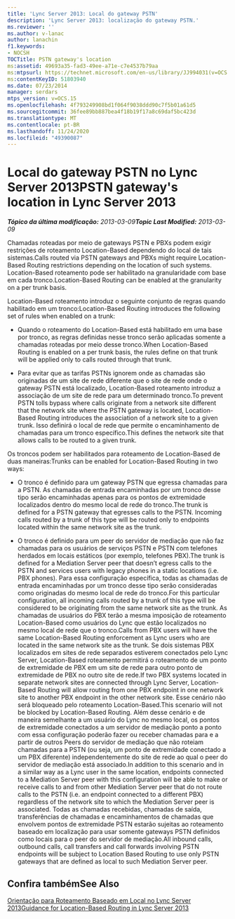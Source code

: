 ```yaml
---
title: 'Lync Server 2013: Local do gateway PSTN'
description: 'Lync Server 2013: localização do gateway PSTN.'
ms.reviewer: ''
ms.author: v-lanac
author: lanachin
f1.keywords:
- NOCSH
TOCTitle: PSTN gateway's location
ms:assetid: 49693a35-fad3-49ee-a71e-c7e4537b79aa
ms:mtpsurl: https://technet.microsoft.com/en-us/library/JJ994031(v=OCS.15)
ms:contentKeyID: 51803940
ms.date: 07/23/2014
manager: serdars
mtps_version: v=OCS.15
ms.openlocfilehash: 4f793249908bd1f064f9038ddd90c7f5b01a61d5
ms.sourcegitcommit: 36fee89bb887bea4f18b19f17a8c69daf5bc423d
ms.translationtype: MT
ms.contentlocale: pt-BR
ms.lasthandoff: 11/24/2020
ms.locfileid: "49390087"
---
```

# <a name="pstn-gateways-location-in-lync-server-2013"></a><span data-ttu-id="42ca2-103">Local do gateway PSTN no Lync Server 2013</span><span class="sxs-lookup"><span data-stu-id="42ca2-103">PSTN gateway's location in Lync Server 2013</span></span>

<div data-xmlns="http://www.w3.org/1999/xhtml">

<div class="topic" data-xmlns="http://www.w3.org/1999/xhtml" data-msxsl="urn:schemas-microsoft-com:xslt" data-cs="https://msdn.microsoft.com/">

<div data-asp="https://msdn2.microsoft.com/asp">



</div>

<div id="mainSection">

<div id="mainBody"><span data-ttu-id="42ca2-104">

<span> </span></span><span class="sxs-lookup"><span data-stu-id="42ca2-104">

<span> </span></span></span>

<span data-ttu-id="42ca2-105">_**Tópico da última modificação:** 2013-03-09_</span><span class="sxs-lookup"><span data-stu-id="42ca2-105">_**Topic Last Modified:** 2013-03-09_</span></span>

<span data-ttu-id="42ca2-106">Chamadas roteadas por meio de gateways PSTN e PBXs podem exigir restrições de roteamento Location-Based dependendo do local de tais sistemas.</span><span class="sxs-lookup"><span data-stu-id="42ca2-106">Calls routed via PSTN gateways and PBXs might require Location-Based Routing restrictions depending on the location of such systems.</span></span> <span data-ttu-id="42ca2-107">Location-Based roteamento pode ser habilitado na granularidade com base em cada tronco.</span><span class="sxs-lookup"><span data-stu-id="42ca2-107">Location-Based Routing can be enabled at the granularity on a per trunk basis.</span></span>

<span data-ttu-id="42ca2-108">Location-Based roteamento introduz o seguinte conjunto de regras quando habilitado em um tronco:</span><span class="sxs-lookup"><span data-stu-id="42ca2-108">Location-Based Routing introduces the following set of rules when enabled on a trunk:</span></span>

  - <span data-ttu-id="42ca2-109">Quando o roteamento do Location-Based está habilitado em uma base por tronco, as regras definidas nesse tronco serão aplicadas somente a chamadas roteadas por meio desse tronco.</span><span class="sxs-lookup"><span data-stu-id="42ca2-109">When Location-Based Routing is enabled on a per trunk basis, the rules define on that trunk will be applied only to calls routed through that trunk.</span></span>

  - <span data-ttu-id="42ca2-110">Para evitar que as tarifas PSTNs ignorem onde as chamadas são originadas de um site de rede diferente que o site de rede onde o gateway PSTN está localizado, Location-Based roteamento introduz a associação de um site de rede para um determinado tronco.</span><span class="sxs-lookup"><span data-stu-id="42ca2-110">To prevent PSTN tolls bypass where calls originate from a network site different that the network site where the PSTN gateway is located, Location-Based Routing introduces the association of a network site to a given trunk.</span></span> <span data-ttu-id="42ca2-111">Isso definirá o local de rede que permite o encaminhamento de chamadas para um tronco específico.</span><span class="sxs-lookup"><span data-stu-id="42ca2-111">This defines the network site that allows calls to be routed to a given trunk.</span></span>

<span data-ttu-id="42ca2-112">Os troncos podem ser habilitados para roteamento de Location-Based de duas maneiras:</span><span class="sxs-lookup"><span data-stu-id="42ca2-112">Trunks can be enabled for Location-Based Routing in two ways:</span></span>

  - <span data-ttu-id="42ca2-p103">O tronco é definido para um gateway PSTN que egressa chamadas para a PSTN. As chamadas de entrada encaminhadas por um tronco desse tipo serão encaminhadas apenas para os pontos de extremidade localizados dentro do mesmo local de rede do tronco.</span><span class="sxs-lookup"><span data-stu-id="42ca2-p103">The trunk is defined for a PSTN gateway that egresses calls to the PSTN. Incoming calls routed by a trunk of this type will be routed only to endpoints located within the same network site as the trunk.</span></span>

  - <span data-ttu-id="42ca2-115">O tronco é definido para um peer do servidor de mediação que não faz chamadas para os usuários de serviços PSTN e PSTN com telefones herdados em locais estáticos (por exemplo, telefones PBX).</span><span class="sxs-lookup"><span data-stu-id="42ca2-115">The trunk is defined for a Mediation Server peer that doesn’t egress calls to the PSTN and services users with legacy phones in a static locations (i.e. PBX phones).</span></span> <span data-ttu-id="42ca2-116">Para essa configuração específica, todas as chamadas de entrada encaminhadas por um tronco desse tipo serão consideradas como originadas do mesmo local de rede do tronco.</span><span class="sxs-lookup"><span data-stu-id="42ca2-116">For this particular configuration, all incoming calls routed by a trunk of this type will be considered to be originating from the same network site as the trunk.</span></span> <span data-ttu-id="42ca2-117">As chamadas de usuários do PBX terão a mesma imposição de roteamento Location-Based como usuários do Lync que estão localizados no mesmo local de rede que o tronco.</span><span class="sxs-lookup"><span data-stu-id="42ca2-117">Calls from PBX users will have the same Location-Based Routing enforcement as Lync users who are located in the same network site as the trunk.</span></span> <span data-ttu-id="42ca2-118">Se dois sistemas PBX localizados em sites de rede separados estiverem conectados pelo Lync Server, Location-Based roteamento permitirá o roteamento de um ponto de extremidade de PBX em um site de rede para outro ponto de extremidade de PBX no outro site de rede.</span><span class="sxs-lookup"><span data-stu-id="42ca2-118">If two PBX systems located in separate network sites are connected through Lync Server, Location-Based Routing will allow routing from one PBX endpoint in one network site to another PBX endpoint in the other network site.</span></span> <span data-ttu-id="42ca2-119">Esse cenário não será bloqueado pelo roteamento Location-Based.</span><span class="sxs-lookup"><span data-stu-id="42ca2-119">This scenario will not be blocked by Location-Based Routing.</span></span> <span data-ttu-id="42ca2-120">Além desse cenário e de maneira semelhante a um usuário do Lync no mesmo local, os pontos de extremidade conectados a um servidor de mediação ponto a ponto com essa configuração poderão fazer ou receber chamadas para e a partir de outros Peers do servidor de mediação que não roteiam chamadas para a PSTN (ou seja, um ponto de extremidade conectado a um PBX diferente) independentemente do site de rede ao qual o peer do servidor de mediação está associado.</span><span class="sxs-lookup"><span data-stu-id="42ca2-120">In addition to this scenario and in a similar way as a Lync user in the same location, endpoints connected to a Mediation Server peer with this configuration will be able to make or receive calls to and from other Mediation Server peer that do not route calls to the PSTN (i.e. an endpoint connected to a different PBX) regardless of the network site to which the Mediation Server peer is associated.</span></span> <span data-ttu-id="42ca2-121">Todas as chamadas recebidas, chamadas de saída, transferências de chamadas e encaminhamentos de chamadas que envolvem pontos de extremidade PSTN estarão sujeitas ao roteamento baseado em localização para usar somente gateways PSTN definidos como locais para o peer do servidor de mediação.</span><span class="sxs-lookup"><span data-stu-id="42ca2-121">All inbound calls, outbound calls, call transfers and call forwards involving PSTN endpoints will be subject to Location Based Routing to use only PSTN gateways that are defined as local to such Mediation Server peer.</span></span>

<div>

## <a name="see-also"></a><span data-ttu-id="42ca2-122">Confira também</span><span class="sxs-lookup"><span data-stu-id="42ca2-122">See Also</span></span>


[<span data-ttu-id="42ca2-123">Orientação para Roteamento Baseado em Local no Lync Server 2013</span><span class="sxs-lookup"><span data-stu-id="42ca2-123">Guidance for Location-Based Routing in Lync Server 2013</span></span>](lync-server-2013-guidance-for-location-based-routing.md)  
  

<span data-ttu-id="42ca2-124"></div>

</div>

<span> </span>

</div>

</div>

</span><span class="sxs-lookup"><span data-stu-id="42ca2-124"></div>

</div>

<span> </span>

</div>

</div>

</span></span></div>

